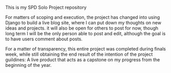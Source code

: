 This is my SPD Solo Project repository

For matters of scoping and execution, the project has changed into using Django to build a live blog site, where I can put down my thoughts on new ideas and projects. it will also be open for others to post for now, though long term I will be the only person able to post and edit, although the goal is to have users comment about posts.

For a matter of transparency, this entire project was completed during finals week, while still obtaining the end result of the intention of the project guildines: A live product that acts as a capstone on my progress from the beginning of the year.